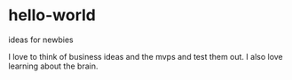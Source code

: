 # hello-world
ideas for newbies

I love to think of business ideas and the mvps and test them out.
I also love learning about the brain. 
